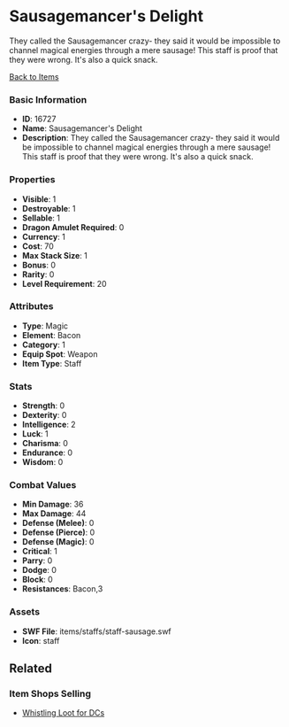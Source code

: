 # Sausagemancer's Delight

They called the Sausagemancer crazy- they said it would be impossible to channel magical energies through a mere sausage! This staff is proof that they were wrong. It's also a quick snack.

[Back to Items](../items.md)

### Basic Information

- **ID**: 16727
- **Name**: Sausagemancer&#039;s Delight
- **Description**: They called the Sausagemancer crazy- they said it would be impossible to channel magical energies through a mere sausage! This staff is proof that they were wrong. It&#039;s also a quick snack.

### Properties

- **Visible**: 1
- **Destroyable**: 1
- **Sellable**: 1
- **Dragon Amulet Required**: 0
- **Currency**: 1
- **Cost**: 70
- **Max Stack Size**: 1
- **Bonus**: 0
- **Rarity**: 0
- **Level Requirement**: 20

### Attributes

- **Type**: Magic
- **Element**: Bacon
- **Category**: 1
- **Equip Spot**: Weapon
- **Item Type**: Staff

### Stats

- **Strength**: 0
- **Dexterity**: 0
- **Intelligence**: 2
- **Luck**: 1
- **Charisma**: 0
- **Endurance**: 0
- **Wisdom**: 0

### Combat Values

- **Min Damage**: 36
- **Max Damage**: 44
- **Defense (Melee)**: 0
- **Defense (Pierce)**: 0
- **Defense (Magic)**: 0
- **Critical**: 1
- **Parry**: 0
- **Dodge**: 0
- **Block**: 0
- **Resistances**: Bacon,3

### Assets

- **SWF File**: items/staffs/staff-sausage.swf
- **Icon**: staff

## Related

### Item Shops Selling

- [Whistling Loot for DCs](../item-shops/531-whistling-loot-for-dcs.md)

